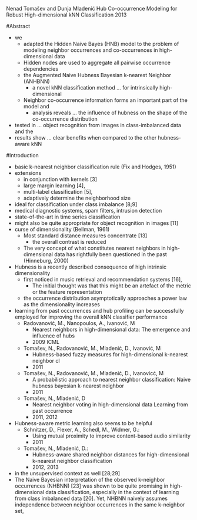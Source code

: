 Nenad Tomašev and Dunja Mladenić
Hub Co-occurrence Modeling for Robust High-dimensional kNN Classification
2013

#Abstract

* we
  * adapted the Hidden Naive Bayes (HNB) model to the problem of modeling
    neighbor occurrences and co-occurrences in high-dimensional data
  * Hidden nodes are used to aggregate all pairwise occurrence dependencies
  * the Augmented Naive Hubness Bayesian k-nearest Neighbor (ANHBNN)
    * a novel kNN classification method ... for intrinsically high-dimensional
  * Neighbor co-occurrence information forms an important part of the model and
    * analysis reveals ... the influence of hubness
      on the shape of the co-occurrence distribution
* tested in ... object recognition from images in class-imbalanced data and the
* results show ... clear benefits when compared to the other hubness-aware kNN

#Introduction

* basic k-nearest neighbor classification rule (Fix and Hodges, 1951)
* extensions
  * in conjunction with kernels [3]
  * large margin learning [4],
  * multi-label classification [5],
  * adaptively determine the neighborhood size
* ideal for classification under class imbalance [8;9]
* medical diagnostic systems, spam filters, intrusion detection
* state-of-the-art in time series classification
* might also be quite appropriate for object recognition in images [11]
* curse of dimensionality (Bellman, 1961)
  * Most standard distance measures concentrate [13]
    * the overall contrast is reduced
  * The very concept of what constitutes nearest neighbors in
    high-dimensional data has rightfully been questioned in the past
    (Hinneburg, 2000)
* Hubness is a recently described consequence of high intrinsic dimensionality
  * first noticed in music retrieval and recommendation systems [16],
    * The initial thought was that this might be an artefact of the metric or
      the feature representation
  * the occurrence distribution asymptotically approaches a power law as the
    dimensionality increases
* learning from past occurrences and hub profiling can be successfully
  employed for improving the overall kNN classifier performance
  * Radovanović, M., Nanopoulos, A., Ivanović, M
    * Nearest neighbors in high-dimensional data:
      The emergence and influence of hubs
    * 2009 ICML
  * Tomašev, N., Radovanović, M., Mladenić, D., Ivanović, M
    * Hubness-based fuzzy measures for high-dimensional k-nearest neighbor cl
    * 2011
  * Tomašev, N., Radovanović, M., Mladenić, D., Ivanovicć, M
    * A probabilistic approach to nearest neighbor classification:
      Naive hubness bayesian k-nearest neighbor
    * 2011
  * Tomašev, N., Mladenić, D
    * Nearest neighbor voting in high-dimensional data
      Learning from past occurrence
    * 2011, 2012
* Hubness-aware metric learning also seems to be helpful
  * Schnitzer, D., Flexer, A., Schedl, M., Widmer, G.:
    * Using mutual proximity to improve content-based audio similarity
    * 2011
  * Tomašev, N., Mladenić, D.:
    * Hubness-aware shared neighbor distances for high-dimensional k-nearest
      neighbor classification
    * 2012, 2013
* in the unsupervised context as well [28;29]
* The Naive Bayesian interpretation of the observed k-neighbor occurrences
  (NHBNN) [23] was shown to be quite promising in high-dimensional data
  classification, especially in the context of learning from class imbalanced
  data [20].  Yet, NHBNN naively assumes independence between neighbor
  occurrences in the same k-neighbor set,
